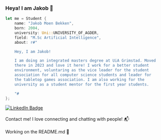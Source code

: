 ### Heya! I am Jakob 👋

```rust
let me = Student {
    name: "Jakob Moen Bekken",
    born: 2004,
    university: Uni::UNIVERSITY_OF_AGDER,
    field: "M.Sc Artificial Intelligence",
    about: r#"

    Hey, I am Jakob!

    I am doing an integrated masters degree at UiA Grimstad. Moved 
    there in 2023 and love it here! I work for a better student 
    environment, voluntaring as the vice leader for the student 
    association for all computer science students and leader for
    the tabletop games association. I am also working for the 
    university as a student mentor for the first year students.

    "#
};

```

<img src="https://komarev.com/ghpvc/?username=jakobbekken&style=flat-square&color=blue" alt=""/>
<div id="badges">
  <a href="https://no.linkedin.com/in/jakob-moen-bekken-52643927a">
    <img src="https://img.shields.io/badge/LinkedIn-blue?style=for-the-badge&logo=linkedin&logoColor=white" alt="LinkedIn Badge"/>
  </a>
</div>
<br/>
Contact me! I love connecting and chatting with people! 📬 
<br/>
<br/>
Working on the README.md 🫣

